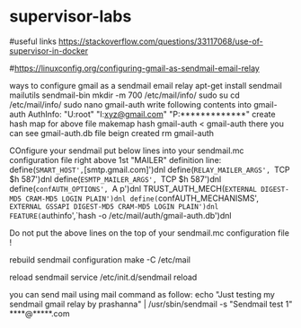 # supervisor-labs

#useful links
https://stackoverflow.com/questions/33117068/use-of-supervisor-in-docker

#https://linuxconfig.org/configuring-gmail-as-sendmail-email-relay

ways to configure gmail as a sendmail email relay
apt-get install sendmail mailutils sendmail-bin 
mkdir -m 700 /etc/mail/info/
sudo su
cd /etc/mail/info/
sudo nano gmail-auth
write following contents into gmail-auth
AuthInfo: "U:root" "I:xyz@gmail.com" "P:*************"
create hash map for above file
makemap hash gmail-auth < gmail-auth
there you can see gmail-auth.db file beign created 
rm gmail-auth

COnfigure your sendmail
put below lines into your sendmail.mc configuration file right above 1st "MAILER" definition line:
   define(`SMART_HOST',`[smtp.gmail.com]')dnl
   define(`RELAY_MAILER_ARGS', `TCP $h 587')dnl
   define(`ESMTP_MAILER_ARGS', `TCP $h 587')dnl
   define(`confAUTH_OPTIONS', `A p')dnl
   TRUST_AUTH_MECH(`EXTERNAL DIGEST-MD5 CRAM-MD5 LOGIN PLAIN')dnl
   define(`confAUTH_MECHANISMS', `EXTERNAL GSSAPI DIGEST-MD5 CRAM-MD5 LOGIN PLAIN')dnl
   FEATURE(`authinfo',`hash -o /etc/mail/auth/gmail-auth.db')dnl

Do not put the above lines on the top of your sendmail.mc configuration file !

rebuild sendmail configuration
 make -C /etc/mail
 
reload sendmail service 
/etc/init.d/sendmail reload

you can send mail using mail command as follow:
echo "Just testing my sendmail gmail relay by prashanna" | /usr/sbin/sendmail -s "Sendmail test 1" ****@*****.com


